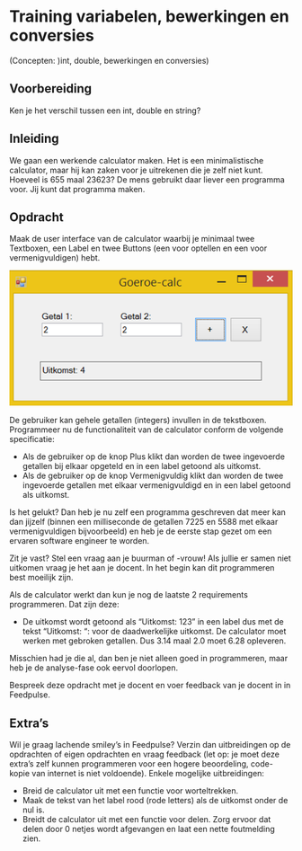 # Training variabelen, bewerkingen en conversies

(Concepten: )int, double, bewerkingen en conversies)

## Voorbereiding

Ken je het verschil tussen een int, double en string?

## Inleiding

We gaan een werkende calculator maken. Het is een minimalistische calculator, maar hij kan zaken voor je uitrekenen die je zelf niet kunt. Hoeveel is 655 maal 23623? De mens gebruikt daar liever een programma voor. Jij kunt dat programma maken.

## Opdracht

Maak de user interface van de calculator waarbij je minimaal twee Textboxen, een Label en twee Buttons (een voor optellen en een voor vermenigvuldigen) hebt.

![](figures/goeroecalc.png "goeroe-calc")

De gebruiker kan gehele getallen (integers) invullen in de tekstboxen. Programmeer nu de functionaliteit van de calculator conform de volgende specificatie:

+ Als de gebruiker op de knop Plus klikt dan worden de twee ingevoerde getallen bij elkaar opgeteld en in een label getoond als uitkomst.
+ Als de gebruiker op de knop Vermenigvuldig klikt dan worden de twee ingevoerde getallen met elkaar vermenigvuldigd en in een label getoond als uitkomst.

Is het gelukt? Dan heb je nu zelf een programma geschreven dat meer kan dan jijzelf (binnen een milliseconde de getallen 7225 en 5588 met elkaar vermenigvuldigen bijvoorbeeld) en heb je de eerste stap gezet om een ervaren software engineer te worden.

Zit je vast? Stel een vraag aan je buurman of -vrouw! Als jullie er samen niet uitkomen vraag je het aan je docent. In het begin kan dit programmeren best moeilijk zijn.

Als de calculator werkt dan kun je nog de laatste 2 requirements programmeren. Dat zijn deze:
+ De uitkomst wordt getoond als “Uitkomst: 123” in een label dus met de tekst “Uitkomst: “: voor de daadwerkelijke uitkomst.
 De calculator moet werken met gebroken getallen. Dus 3.14 maal 2.0 moet 6.28 opleveren.

Misschien had je die al, dan ben je niet alleen goed in programmeren, maar heb je de analyse-fase ook eervol doorlopen.

Bespreek deze opdracht met je docent en voer feedback van je docent in in Feedpulse.

## Extra’s

Wil je graag lachende smiley’s in Feedpulse? Verzin dan uitbreidingen op de opdrachten of eigen opdrachten en vraag feedback (let op: je moet deze extra’s zelf kunnen programmeren voor een hogere beoordeling, code-kopie van internet is niet voldoende). Enkele mogelijke uitbreidingen:

+ Breid de calculator uit met een functie voor worteltrekken.
+ Maak de tekst van het label rood (rode letters) als de uitkomst onder de nul is.
+ Breidt de calculator uit met een functie voor delen. Zorg ervoor dat delen door 0 netjes wordt afgevangen en laat een nette foutmelding zien.
